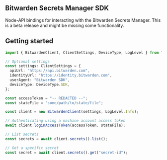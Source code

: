## Bitwarden Secrets Manager SDK

Node-API bindings for interacting with the Bitwarden Secrets Manager. This is a beta release and
might be missing some functionality.

## Getting started

```ts
import { BitwardenClient, ClientSettings, DeviceType, LogLevel } from "@bitwarden/sdk-napi";

// Optional settings
const settings: ClientSettings = {
  apiUrl: "https://api.bitwarden.com",
  identityUrl: "https://identity.bitwarden.com",
  userAgent: "Bitwarden SDK",
  deviceType: DeviceType.SDK,
};

const accessToken = "-- REDACTED --";
const stateFile = "some/path/to/state/file";

const client = new BitwardenClient(settings, LogLevel.Info);

// Authenticating using a machine account access token
await client.loginAccessToken(accessToken, stateFile);

// List secrets
const secrets = await client.secrets().list();

// Get a specific secret
const secret = await client.secrets().get("secret-id");
```
